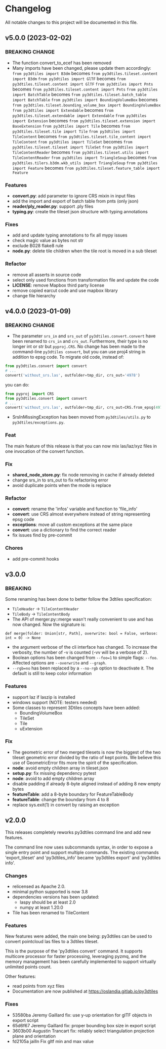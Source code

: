 # Changelog

All notable changes to this project will be documented in this file.

## v5.0.0 (2023-02-02)

### BREAKING CHANGE

- The function convert_to_ecef has been removed
- Many imports have been changed, please update them accordingly:
`from py3dtiles import B3dm` becomes `from py3dtiles.tileset.content import B3dm`
`from py3dtiles import GlTF` becomes `from py3dtiles.tileset.content import GlTF`
`from py3dtiles import Pnts` becomes `from py3dtiles.tileset.content import Pnts`
`from py3dtiles import BatchTable` becomes `from py3dtiles.tileset.batch_table import BatchTable`
`from py3dtiles import BoundingVolumeBox` becomes `from py3dtiles.tileset.bounding_volume_box import BoundingVolumeBox`
`from py3dtiles import Extendable` becomes `from py3dtiles.tileset.extendable import Extendable`
`from py3dtiles import Extension` becomes `from py3dtiles.tileset.extension import BaseExtension`
`from py3dtiles import Tile` becomes `from py3dtiles.tileset.tile import Tile`
`from py3dtiles import TileContent` becomes `from py3dtiles.tileset.tile_content import TileContent`
`from py3dtiles import TileSet` becomes `from py3dtiles.tileset.tileset import TileSet`
`from py3dtiles import TileContentReader` becomes `from py3dtiles.tileset.utils import TileContentReader`
`from py3dtiles import TriangleSoup` becomes `from py3dtiles.tilers.b3dm.wkb_utils import TriangleSoup`
`from py3dtiles import Feature` becomes `from py3dtiles.tileset.feature_table import Feature`

### Features

- **convert.py**: add parameter to ignore CRS mixin in input files
- add the import and export of batch table from pnts (only json)
- **reader/ply_reader.py**: support .ply files
- **typing.py**: create the tileset json structure with typing annotations


### Fixes

- add and update typing annotations to fix all mypy issues
- check magic value as bytes not str
- exclude B028 flake8 rule
- **node.py**: delete tile children when the tile root is moved in a sub tileset

### Refactor

- remove all asserts in source code
- select only used fonctions from transformation file and update the code
- **LICENSE**: remove Mapbox third party license
- remove copied earcut code and use mapbox library
- change file hierarchy


## v4.0.0 (2023-01-09)

### BREAKING CHANGE

- The parameter `srs_in` and `srs_out` of `py3dtiles.convert.convert` have been
renamed to `crs_in` and `crs_out`. Furthermore, their type is no longer int
or str but `pyproj.CRS`. No change has been made to the command-line `py3dtiles convert`, but you can use proj4 string in addition to epsg code. To migrate old code, instead of:
```python
from py3dtiles.convert import convert
# ...
convert('without_srs.las', outfolder=tmp_dir, crs_out='4978')
```
you can do:
```python
from pyproj import CRS
from py3dtiles.convert import convert
# ...
convert('without_srs.las', outfolder=tmp_dir, crs_out=CRS.from_epsg(4978))
```
- SrsInMissingException has been moved from `py3dtiles/utils.py` to `py3dtiles/exceptions.py`.

### Feat

The main feature of this release is that you can now mix las/laz/xyz files in one invocation of the convert function.

### Fix

- **shared_node_store.py**: fix node removing in cache if already deleted
- change srs_in to srs_out to fix refactoring error
- avoid duplicate points when the mode is replace

### Refactor

- **convert**: rename the 'infos' variable and function to 'file_info'
- **convert**: use CRS almost everywhere instead of string representing epsg code
- **exceptions**: move all custom exceptions at the same place
- **convert**: use a dictionary to find the correct reader
- fix issues find by pre-commit

### Chores

- add pre-commit hooks

## v3.0.0

### BREAKING

Some renaming has been done to better follow the 3dtiles specification:

- `TileHeader` -> `TileContentHeader`
- `TileBody` -> `TileContentBody`
- The API of merger.py::merge wasn't really convenient to use and has now changed. Now the signature is:
```python3
def merge(folder: Union[str, Path], overwrite: bool = False, verbose: int = 0) -> None
```
- the argument verbose of the cli interface has changed. To increase the verbosity, the number of -v is counted (-vv will be a verbose of 2).
- Boolean options has been changed from `--foo=1` to simple flags: `--foo`. Affected options are `--overwrite` and `--graph`.
- `--rgb=no` has been replaced by a `--no-rgb` option to deactivate it. The default is still to keep color information

### Features

- support laz if laszip is installed
- windows support (NOTE: testers needed)
- Some classes to represent 3Dtiles concepts have been added:
	- BoundingVolumeBox
	- TileSet
	- Tile
	- uExtension

### Fix

- The geometric error of two merged tilesets is now the biggest of the two tileset geometric error divided by the ratio of kept points. We believe this use of GeometricError fits more the spirit of the specification.
- **node**: avoid empty children array in tileset.json
- **setup.py**: fix missing dependency pytest
- **node**: avoid to add empty children array
- disable padding if already 8-byte aligned instead of adding 8 new empty bytes
- **featureTable**: add a 8-byte boundary for FeatureTableBody
- **featureTable**: change the boundary from 4 to 8
- replace sys.exit(1) in convert by raising an exception

## v2.0.0

This releases completely reworks py3dtiles command line and add new features.

The command line now uses subcommands syntax, in order to expose a single
entry point and support multiple commands. The existing commands 'export_tileset' and 'py3dtiles_info' became
'py3dtiles export' and 'py3dtiles info'.

### Changes

- relicensed as Apache 2.0.
- minimal python supported is now 3.8
- dependencies versions has been updated:
    - laspy should be at least 2.0
    - numpy at least 1.20.0
- Tile has been renamed to TileContent

### Features

New features were added, the main one being: py3dtiles can be used to convert
pointcloud las files to a 3dtiles tileset.

This is the purpose of the 'py3dtiles convert' command. It supports multicore
processor for faster processing, leveraging pyzmq, and the memory management has been carefully
implemented to support virtually unlimited points count.

Other features:

- read points from xyz files
- Documentation are now published at https://oslandia.gitlab.io/py3dtiles

### Fixes

* 53580ba Jeremy Gaillard       fix: use y-up orientation for glTF objects in export script
* 65d6f67 Jeremy Gaillard       fix: proper bounding box size in export script
* 3603b00 Augustin Trancart     fix: reliably select triangulation projection plane and orientation
* fd2105a jailln                Fix gltf min and max value
